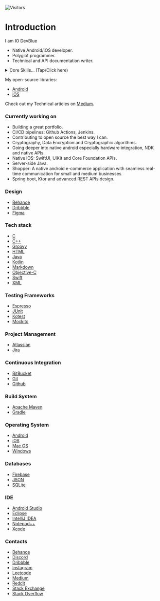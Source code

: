 <p align="center">

![Visitors](https://api.visitorbadge.io/api/visitors?path=https%3A%2F%2Fgithub.com%2FIODevBlue%2Fiodevblue&label=Visitors&labelColor=%230109b6&countColor=%232ccce4)
</p>

# Introduction
I am IO DevBlue
 - Native Android/iOS developer.
 - Polyglot programmer.
 - Technical and API documentation writer.

<details>
  <summary>Core Skills... (Tap/Click here) </summary>
 
- API documentation and Technical writing.
- Android/iOS quality assurance and automated testing
- Code analysis, debugging and maintenance.
- Design patterns and architectures (MVP, MVVM, MVC, Clean).
- Designing and developing Native Android applications (from scratch if required).
- Developing backend APIs.
- Designing custom Native Android/iOS widgets.
- Integrating Wireframes and Figma mobile layouts.
- Open Authorization (OAuth) and Single Sign-On(SSO)
- Reactive programming.
- Test Driven Development: Unit and Integration Testing.

</details>

My open-source libraries:
- [Android](https://github.com/IODevBlue/iodevblue/blob/main/Projects/api/android/android_api_manifest.md)
- [iOS](https://github.com/IODevBlue/iodevblue/blob/main/Projects/api/ios/ios_api_manifest.md)


<!--
### Latest Technical Article

[![IO DevBlue's Medium](https://github-readme-medium.vercel.app/?username=iodevblue)](https://medium.com/@iodevblue)
-->

Check out my Technical articles on [Medium](https://medium.com/@iodevblue).

### Currently working on
- Building a great portfolio.
- CI/CD pipelines: Github Actions, Jenkins.
- Contributing to open source the best way I can.
- Cryptography, Data Encryption and Cryptographic algorithms.
- Going deeper into native android especially hardware integration, NDK and native APIs.
- Native iOS: SwiftUI, UIKit and Core Foundation APIs.
- Server-side Java.
- Shopper: A native android e-commerce application with seamless real-time communication for small and medium businesses.
- Spring boot, Ktor and advanced REST APIs design.

### Design
<!--
[![Figma](https://img.shields.io/badge/figma-%23F24E1E.svg?style=for-the-badge&logo=figma&logoColor=white)](https://www.figma.com/)
[![Behance](https://img.shields.io/badge/Behance-1769FF?style=for-the-badge&logo=behance&logoColor=white)](https://www.behance.net/)
[![Dribbble](https://img.shields.io/badge/Dribbble-EA4C89?style=for-the-badge&logo=dribbble&logoColor=white)](https://www.dribbble.com/)
-->
- [Behance](https://www.behance.net/)
- [Dribbble](https://www.dribbble.com/)
- [Figma](https://www.figma.com/)

### Tech stack
<!--
[![Java](https://img.shields.io/badge/Java-ED8B00?style=for-the-badge&logo=java&logoColor=white)](https://www.java.com/)
[![Kotlin](https://img.shields.io/badge/kotlin-%237F52FF.svg?style=for-the-badge&logo=kotlin&logoColor=white)](https://kotlinlang.org/)
[![C](https://img.shields.io/badge/C-00599C?style=for-the-badge&logo=c&logoColor=white)](https://en.wikipedia.org/wiki/C_(programming_language))
[![C++](https://img.shields.io/badge/c++-%2300599C.svg?style=for-the-badge&logo=c%2B%2B&logoColor=white)](https://en.wikipedia.org/wiki/C%2B%2B)
[![Swift](https://img.shields.io/badge/Swift-cc5500?style=for-the-badge&logo=swift&logoColor=white)](https://developer.apple.com/swift/)
[![XML](https://img.shields.io/badge/xml-016382?style=for-the-badge&logo=xml&logoColor=white)](https://en.wikipedia.org/wiki/XML)
[![Markdown](https://img.shields.io/badge/markdown-%23000000.svg?style=for-the-badge&logo=markdown&logoColor=white)](https://www.markdownguide.org/)
[![HTML](https://img.shields.io/badge/html-007396?style=for-the-badge&logoColor=white)](https://html.com/)
-->
- [C](https://en.wikipedia.org/wiki/C_(programming_language))
- [C++](https://en.wikipedia.org/wiki/C%2B%2B)
- [Groovy](https://groovy-lang.org)
- [HTML](https://html.com/)
- [Java](https://www.java.com/)
- [Kotlin](https://kotlinlang.org/)
- [Markdown](https://www.markdownguide.org/)
- [Objective-C](https://developer.apple.com/library/archive/documentation/Cocoa/Conceptual/ProgrammingWithObjectiveC/Introduction/Introduction.html#//apple_ref/doc/uid/TP40011210)
- [Swift](https://developer.apple.com/swift/)
- [XML](https://en.wikipedia.org/wiki/XML)


### Testing Frameworks
<!--
<a href="https://junit.org/junit5/">
  <img align="left" width="150px" height="50px" alt="JUnit" src="https://junit.org/junit4/images/junit5-banner.png" />
</a>
<a href="https://developer.android.com/training/testing/espresso/">
  <img align="left" width="50px" height="50px" alt="Espresso" src="https://developer.android.com/static/images/training/testing/espresso.png" />
</a>
<a href="https://site.mockito.org/">
  <img width="100px" height="50px" alt="Mockito" src="https://github.com/mockito/mockito.github.io/raw/master/img/logo%402x.png" />
</a>
<a href="https://kotest.io/">
  <img width="50px" height="50px" alt="Kotest" src="https://github.com/kotest/kotest/raw/master/doc/logo7-square.png" />
</a>
<br>
-->
- [Espresso](https://developer.android.com/training/testing/espresso/)
- [JUnit](https://junit.org)
- [Kotest](https://kotest.io/)
- [Mockito](https://site.mockito.org/)


### Project Management
<!--
[![Atlassian](https://img.shields.io/badge/Atlassian-0052CC?style=for-the-badge&logo=atlassian&logoColor=white)](https://atlassian.com/)
[![Jira](https://img.shields.io/badge/Jira-0052CC?style=for-the-badge&logo=jira&logoColor=white)](https://jira.atlassian.com/)
-->
- [Atlassian](https://atlassian.com/)
- [Jira](https://jira.atlassian.com/)

### Continuous Integration
<!--
[![BitBucket](https://img.shields.io/badge/Bitbucket-0052CC?style=for-the-badge&logo=bitbucket&logoColor=white)](https://bitbucket.org)
[![Git](https://img.shields.io/badge/Git-F05032?style=for-the-badge&logo=git&logoColor=white)](https://git-scm.com/)
[![Github](https://img.shields.io/badge/GitHub-181717?style=for-the-badge&logo=github&logoColor=white)](https://github.com/)
-->
- [BitBucket](https://bitbucket.org)
- [Git](https://git-scm.com/)
- [Github](https://github.com/)

### Build System
<!--
[![Gradle](https://img.shields.io/badge/Gradle-02303A.svg?style=for-the-badge&logo=Gradle&logoColor=white)](https://gradle.org/)
[![Apache Maven](https://img.shields.io/badge/apache_maven-C71A36?style=for-the-badge&logo=apachemaven&logoColor=white)](https://maven.apache.org/)
-->
- [Apache Maven](https://maven.apache.org/)
- [Gradle](https://gradle.org/)

### Operating System
<!--
[![Android](https://img.shields.io/badge/Android-3DDC84?style=for-the-badge&logo=android&logoColor=white)](https://www.android.com/)
[![Windows](https://img.shields.io/badge/Windows-0078D6?style=for-the-badge&logo=windows&logoColor=white)](https://www.microsoft.com/en-us/windows)
[![Mac OS](https://img.shields.io/badge/mac%20os-000000?style=for-the-badge&logo=macos&logoColor=F0F0F0)](https://www.apple.com/mac)
[![iOS](https://img.shields.io/badge/iOS-000000?style=for-the-badge&logo=ios&logoColor=white)](https://www.apple.com/ios/)
-->
- [Android](https://www.android.com/)
- [iOS](https://www.apple.com/ios/)
- [Mac OS](https://www.apple.com/mac)
- [Windows](https://www.microsoft.com/en-us/windows)


### Databases
<!--
[![JSON](https://img.shields.io/badge/JSON-000000?style=for-the-badge&logo=json&logoColor=white)](https://json.org/)
[![Firebase](https://img.shields.io/badge/Firebase-039BE5?style=for-the-badge&logo=Firebase&logoColor=white)](https://firebase.google.com/)
[![SQLite](https://img.shields.io/badge/sqlite-%2307405e.svg?style=for-the-badge&logo=sqlite&logoColor=white)](https://www.sqlite.org/index.html)
-->
- [Firebase](https://firebase.google.com/)
- [JSON](https://json.org/)
- [SQLite](https://www.sqlite.org/index.html)

### IDE
<!--
[![Android Studio](https://img.shields.io/badge/Android%20Studio-3DDC84.svg?style=for-the-badge&logo=android-studio&logoColor=white)](https://developer.android.com/studio/)
[![Eclipse](https://img.shields.io/badge/Eclipse-FE7A16.svg?style=for-the-badge&logo=Eclipse&logoColor=white)](https://www.eclipse.org/)
[![IntelliJ IDEA](https://img.shields.io/badge/IntelliJIDEA-000000.svg?style=for-the-badge&logo=intellij-idea&logoColor=white)](https://www.jetbrains.com/idea/)
[![Notepad++](https://img.shields.io/badge/Notepad++-90E59A.svg?style=for-the-badge&logo=notepad%2b%2b&logoColor=black)](https://notepad-plus-plus.org/)
-->
- [Android Studio](https://developer.android.com/studio/)
- [Eclipse](https://www.eclipse.org/)
- [IntelliJ IDEA](https://www.jetbrains.com/idea/)
- [Notepad++](https://notepad-plus-plus.org/)
- [Xcode](https://developer.apple.com/xcode/)

<!--
### Github Statistics
[![Top Languages](https://github-readme-stats-git-masterrstaa-rickstaa.vercel.app/api/top-langs/?username=iodevblue&theme=prussian)](https://github.com/iodevblue/github-readme-stats)

[![IO DevBlue's GitHub stats](https://github-readme-stats-git-masterrstaa-rickstaa.vercel.app/api?username=iodevblue&count_private=true&show_icons=true&theme=prussian)](https://github.com/iodevblue/github-readme-stats)
 
<img src="https://github-readme-streak-stats.herokuapp.com/?user=iodevblue&theme=github-dark-blue&hide_border=true" />

### Contribution Graph
[![IO DevBlue's Github activity graph](https://github-readme-activity-graph.vercel.app/graph?username=iodevblue&theme=react-dark)](https://github.com/iodevblue/github-readme-activity-graph)

### Leetcode Analysis
[![IO DevBlue's LeetCode stats](https://leetcode-stats-six.vercel.app/?username=iodevblue&theme=dark)](https://leetcode.com/iodevblue)
-->

### Contacts
- [Behance](https://www.behance.net/iodevblue)
- [Discord](https://discord.com/users/1088328002246553633/)
- [Dribbble](https://dribbble.com/iodevblue)
- [Instagram](https://www.instagram.com/iodevblue/)
- [Leetcode](https://leetcode.com/iodevblue/)
- [Medium](https://medium.com/@iodevblue)
- [Reddit](https://www.reddit.com/u/iodevblue)
- [Stack Exchange](https://softwareengineering.stackexchange.com/users/430063/io-devblue)
- [Stack Overflow](https://stackoverflow.com/users/17819649/iodevblue)

<!--
<a href="https://www.reddit.com/u/iodevblue">
  <img align="left" alt="IO DevBlue's Reddit" width="21px" src="https://raw.githubusercontent.com/edent/SuperTinyIcons/099dc12b59179d07d534069bc8551718f786d91a/images/svg/reddit.svg" />
</a>
<a href="https://www.instagram.com/iodevblue/">
  <img align="left" alt="IO DevBlue's Instagram" width="21px" src="https://raw.githubusercontent.com/edent/SuperTinyIcons/099dc12b59179d07d534069bc8551718f786d91a/images/svg/instagram.svg" />
</a>
<a href="https://discord.com/users/1088328002246553633/">
  <img align="left" alt="IO DevBlue's Discord" width="21px" src="https://raw.githubusercontent.com/edent/SuperTinyIcons/099dc12b59179d07d534069bc8551718f786d91a/images/svg/discord.svg" />
</a>
<!--
<a href="https://www.linkedin.com/in/emmanuel-eugene-okorie-bb9899249">
  <img align="left" alt="IO DevBlue's Linkedin" width="21px" src="https://raw.githubusercontent.com/edent/SuperTinyIcons/099dc12b59179d07d534069bc8551718f786d91a/images/svg/linkedin.svg" />
</a> 

<a href="https://softwareengineering.stackexchange.com/users/430063/io-devblue">
  <img align="left" alt="IO DevBlue's Stack Exchange" width="21px" src="https://raw.githubusercontent.com/edent/SuperTinyIcons/099dc12b59179d07d534069bc8551718f786d91a/images/svg/stackexchange.svg" />
</a>

<a href="https://stackoverflow.com/users/17819649/iodevblue">
  <img align="left" alt="IO DevBlue's Stack Overflow" width="21px" src="https://raw.githubusercontent.com/edent/SuperTinyIcons/099dc12b59179d07d534069bc8551718f786d91a/images/svg/stackoverflow.svg" />
</a>
<a href="https://www.behance.net/iodevblue">
  <img align="left" alt="IO DevBlue's Behance" width="21px" src="https://raw.githubusercontent.com/edent/SuperTinyIcons/099dc12b59179d07d534069bc8551718f786d91a/images/svg/behance.svg" />
</a>
<a href="https://dribbble.com/iodevblue">
  <img align="left" alt="IO DevBlue's Stack Overflow" width="21px" src="https://raw.githubusercontent.com/edent/SuperTinyIcons/099dc12b59179d07d534069bc8551718f786d91a/images/svg/dribbble.svg" />
</a>
<a href="https://medium.com/@iodevblue">
  <img align="left" alt="IO DevBlue's Medium" width="21px" src="https://raw.githubusercontent.com/edent/SuperTinyIcons/099dc12b59179d07d534069bc8551718f786d91a/images/svg/medium.svg" />
</a>
<a href="https://leetcode.com/iodevblue/">
  <img align="left" alt="IO DevBlue's Leetcode" width="21px" src="https://img.icons8.com/external-tal-revivo-color-tal-revivo/96/000000/external-level-up-your-coding-skills-and-quickly-land-a-job-logo-color-tal-revivo.png" />
</a>
-->
<!--
**IODevBlue/iodevblue** is a ✨ _special_ ✨ repository because its `README.md` (this file) appears on your GitHub profile.

Here are some ideas to get you started:

- 🔭 I’m currently working on ...
- 🌱 I’m currently learning ...
- 👯 I’m looking to collaborate on ...
- 🤔 I’m looking for help with ...
- 💬 Ask me about ...
- 📫 How to reach me: ...
- 😄 Pronouns: ...
- ⚡ Fun fact: ...
-->
